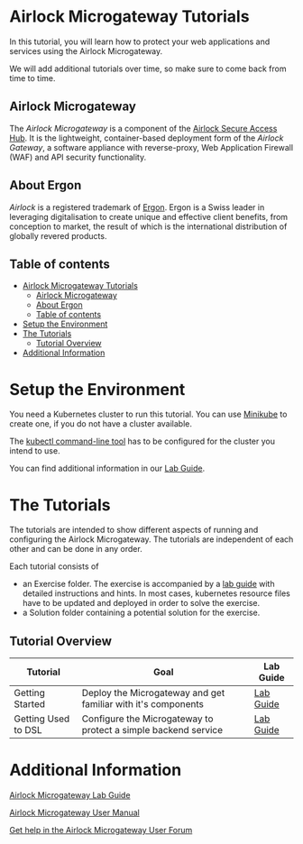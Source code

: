 # Airlock Microgateway Tutorials
In this tutorial, you will learn how to protect your web applications and services using the Airlock Microgateway.

We will add additional tutorials over time, so make sure to come back from time to time.


## Airlock Microgateway
The *Airlock Microgateway* is a component of the [Airlock Secure Access Hub](https://www.airlock.com/).
It is the lightweight, container-based deployment form of the *Airlock Gateway*, a software appliance with reverse-proxy, Web Application Firewall (WAF) and API security functionality.


## About Ergon
*Airlock* is a registered trademark of [Ergon](https://www.ergon.ch). Ergon is a Swiss leader in leveraging digitalisation to create unique and effective client benefits, from conception to market, the result of which is the international distribution of globally revered products.

## Table of contents
- [Airlock Microgateway Tutorials](#airlock-microgateway-tutorials)
  - [Airlock Microgateway](#airlock-microgateway)
  - [About Ergon](#about-ergon)
  - [Table of contents](#table-of-contents)
- [Setup the Environment](#setup-the-environment)
- [The Tutorials](#the-tutorials)
  - [Tutorial Overview](#tutorial-overview)
- [Additional Information](#additional-information)


# Setup the Environment
You need a Kubernetes cluster to run this tutorial. You can use [Minikube](https://minikube.sigs.k8s.io/docs/start/) to create one, if you do not have a cluster available.

The [kubectl command-line tool](https://kubernetes.io//docs/tasks/tools/) has to be configured for the cluster you intend to use.

You can find additional information in our [Lab Guide](https://docs.airlock.com/microgateway/nightly/#data/tutorials.html).


# The Tutorials
The tutorials are intended to show different aspects of running and configuring the Airlock Microgateway. The tutorials are independent of each other and can be done in any order.

Each tutorial consists of
- an Exercise folder. The exercise is accompanied by a [lab guide](https://docs.airlock.com/microgateway/nightly/#data/tutorials.html) with detailed instructions and hints. In most cases, kubernetes resource files have to be updated and deployed in order to solve the exercise.
- a Solution folder containing a potential solution for the exercise.

## Tutorial Overview
Tutorial | Goal | Lab Guide
--- | --- | ---
Getting Started |Deploy the Microgateway and get familiar with it's components|[Lab Guide](https://docs.airlock.com/microgateway/nightly/#data/gettingstart_1.html)
Getting Used to DSL |Configure the Microgateway to protect a simple backend service |[Lab Guide](https://docs.airlock.com/microgateway/nightly/#data/gettingusedt.html)


# Additional Information
[Airlock Microgateway Lab Guide](https://docs.airlock.com/microgateway/nightly/#data/tutorials.html)

[Airlock Microgateway User Manual](https://docs.airlock.com/microgateway/latest/)

[Get help in the Airlock Microgateway User Forum](https://forum.airlock.com)